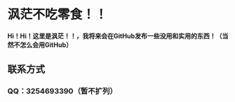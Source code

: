 # 沨茫不吃零食！！

#### Hi！Hi！这里是沨茫！！，我将来会在GitHub发布一些没用和实用的东西！（当然不怎么会用GitHub）

## 联系方式

### QQ：3254693390（暂不扩列）
